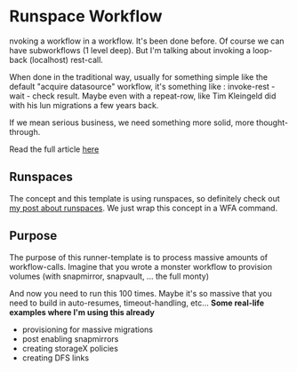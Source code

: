 # Runspace Workflow
nvoking a workflow in a workflow.  It's been done before.  Of course we can have subworkflows (1 level deep).
But I'm talking about invoking a loop-back (localhost) rest-call.

When done in the traditional way, usually for something simple like the default "acquire datasource" workflow, it's something like : invoke-rest - wait - check result.
Maybe even with a repeat-row, like Tim Kleingeld did with his lun migrations a few years back.

If we mean serious business, we need something more solid, more thought-through.

Read the full article [here](http://www.wfaguy.com/2018/03/wfa-sub-workflow-runner-template.html)

## Runspaces
The concept and this template is using runspaces, so definitely check out [my post about runspaces](http://www.wfaguy.com/2018/03/run-powershell-scripts-in-parallel.html).
We just wrap this concept in a WFA command.

## Purpose
The purpose of this runner-template is to process massive amounts of workflow-calls.  Imagine that you wrote a monster workflow to provision volumes (with snapmirror, snapvault, ... the full monty)

And now you need to run this 100 times.  Maybe it's so massive that you need to build in auto-resumes, timeout-handling, etc...
**Some real-life examples where I'm using this already**
* provisioning for massive migrations
* post enabling snapmirrors
* creating storageX policies
* creating DFS links


